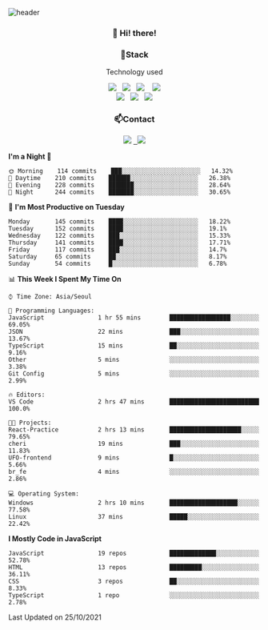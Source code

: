 ![header](https://capsule-render.vercel.app/api?type=waving&color=gradient&height=200&text=Che-ri&fontAlign=70&fontAlignY=40&animation=twinkling)

<h3 align="center">👋 Hi! there!</h3>

<h3 align="center">📌Stack</h3>
<p align="center">Technology used</p>
<div align="center"><img src="https://img.shields.io/badge/HTML5-e74c3c?style=flat-square&logo=HTML5&logoColor=white"></img> &nbsp <img src="https://img.shields.io/badge/CSS3-0A84FF?style=flat-square&logo=CSS3&logoColor=white"></img>  &nbsp <img src="https://img.shields.io/badge/SCSS-fd79a8?style=flat-square&logo=Sass&logoColor=white"/></a>&nbsp  &nbsp <img src="https://img.shields.io/badge/styled%2Dcomponents-DB7093?style=flat-square&logo=styled%2Dcomponents&logoColor=white"/></a>
<br><img src="https://img.shields.io/badge/JavaScript-FFCD11?style=flat-square&logo=JavaScript&logoColor=white"></img> &nbsp <img src="https://img.shields.io/badge/React-00BCF6?style=flat-square&logo=React&logoColor=white"></img> &nbsp <img src="https://img.shields.io/badge/Redux-764ABC?style=flat-square&logo=Redux&logoColor=white"/></a></div>

<h3 align="center">📫Contact</h3>
<div align="center"><a href="https://cheri.tistory.com/"><img src="https://img.shields.io/badge/Cheri-AD29B6?style=flat-square&logo=Tidal&logoColor=white"/></a> <a href="rnjs1135@gmail.com"> &nbsp <img src="https://img.shields.io/badge/Gmail-EA4335?style=flat-square&logo=Gmail&logoColor=white"/></a></div>

<!--START_SECTION:waka-->
**I'm a Night 🦉** 

```text
🌞 Morning    114 commits    ███░░░░░░░░░░░░░░░░░░░░░░   14.32% 
🌆 Daytime    210 commits    ██████░░░░░░░░░░░░░░░░░░░   26.38% 
🌃 Evening    228 commits    ███████░░░░░░░░░░░░░░░░░░   28.64% 
🌙 Night      244 commits    ███████░░░░░░░░░░░░░░░░░░   30.65%

```
📅 **I'm Most Productive on Tuesday** 

```text
Monday       145 commits    ████░░░░░░░░░░░░░░░░░░░░░   18.22% 
Tuesday      152 commits    ████░░░░░░░░░░░░░░░░░░░░░   19.1% 
Wednesday    122 commits    ███░░░░░░░░░░░░░░░░░░░░░░   15.33% 
Thursday     141 commits    ████░░░░░░░░░░░░░░░░░░░░░   17.71% 
Friday       117 commits    ███░░░░░░░░░░░░░░░░░░░░░░   14.7% 
Saturday     65 commits     ██░░░░░░░░░░░░░░░░░░░░░░░   8.17% 
Sunday       54 commits     █░░░░░░░░░░░░░░░░░░░░░░░░   6.78%

```


📊 **This Week I Spent My Time On** 

```text
⌚︎ Time Zone: Asia/Seoul

💬 Programming Languages: 
JavaScript               1 hr 55 mins        █████████████████░░░░░░░░   69.05% 
JSON                     22 mins             ███░░░░░░░░░░░░░░░░░░░░░░   13.67% 
TypeScript               15 mins             ██░░░░░░░░░░░░░░░░░░░░░░░   9.16% 
Other                    5 mins              ░░░░░░░░░░░░░░░░░░░░░░░░░   3.38% 
Git Config               5 mins              ░░░░░░░░░░░░░░░░░░░░░░░░░   2.99%

🔥 Editors: 
VS Code                  2 hrs 47 mins       █████████████████████████   100.0%

🐱‍💻 Projects: 
React-Practice           2 hrs 13 mins       ████████████████████░░░░░   79.65% 
cheri                    19 mins             ███░░░░░░░░░░░░░░░░░░░░░░   11.83% 
UFO-frontend             9 mins              █░░░░░░░░░░░░░░░░░░░░░░░░   5.66% 
br_fe                    4 mins              ░░░░░░░░░░░░░░░░░░░░░░░░░   2.86%

💻 Operating System: 
Windows                  2 hrs 10 mins       ███████████████████░░░░░░   77.58% 
Linux                    37 mins             █████░░░░░░░░░░░░░░░░░░░░   22.42%

```

**I Mostly Code in JavaScript** 

```text
JavaScript               19 repos            █████████████░░░░░░░░░░░░   52.78% 
HTML                     13 repos            █████████░░░░░░░░░░░░░░░░   36.11% 
CSS                      3 repos             ██░░░░░░░░░░░░░░░░░░░░░░░   8.33% 
TypeScript               1 repo              ░░░░░░░░░░░░░░░░░░░░░░░░░   2.78%

```



 Last Updated on 25/10/2021
<!--END_SECTION:waka-->
